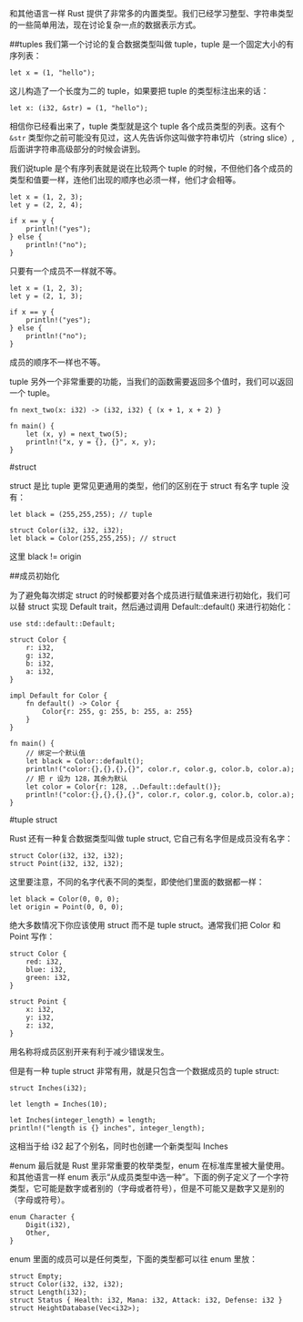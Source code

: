 和其他语言一样 Rust 提供了非常多的内置类型。我们已经学习整型、字符串类型的一些简单用法，现在讨论复杂一点的数据表示方式。

##tuples
我们第一个讨论的复合数据类型叫做 tuple，tuple 是一个固定大小的有序列表：

	let x = (1, "hello");

这儿构造了一个长度为二的 tuple，如果要把 tuple 的类型标注出来的话：

	let x: (i32, &str) = (1, "hello");

相信你已经看出来了，tuple 类型就是这个 tuple 各个成员类型的列表。这有个 `&str` 类型你之前可能没有见过，这人先告诉你这叫做字符串切片（string slice）,后面讲字符串高级部分的时候会讲到。

我们说tuple 是个有序列表就是说在比较两个 tuple 的时候，不但他们各个成员的类型和值要一样，连他们出现的顺序也必须一样，他们才会相等。

	let x = (1, 2, 3);
	let y = (2, 2, 4);

	if x == y {
	    println!("yes");
	} else {
	    println!("no");
	}

只要有一个成员不一样就不等。

	let x = (1, 2, 3);
	let y = (2, 1, 3);

	if x == y {
	    println!("yes");
	} else {
	    println!("no");
	}

成员的顺序不一样也不等。

tuple 另外一个非常重要的功能，当我们的函数需要返回多个值时，我们可以返回一个 tuple。

	fn next_two(x: i32) -> (i32, i32) { (x + 1, x + 2) }

	fn main() {
	    let (x, y) = next_two(5);
	    println!("x, y = {}, {}", x, y);
	}

#struct

struct 是比 tuple 更常见更通用的类型，他们的区别在于 struct 有名字 tuple 没有：

	let black = (255,255,255); // tuple

	struct Color(i32, i32, i32);
	let black = Color(255,255,255); // struct

这里 black != origin

##成员初始化

为了避免每次绑定 struct 的时候都要对各个成员进行赋值来进行初始化，我们可以替 struct 实现 Default trait，然后通过调用 Default::default()  来进行初始化：

	use std::default::Default;

	struct Color {
	    r: i32,
	    g: i32,
	    b: i32,
	    a: i32,
	}

	impl Default for Color {
	    fn default() -> Color {
	        Color{r: 255, g: 255, b: 255, a: 255}
	    }
	}

	fn main() {
	    // 绑定一个默认值
	    let black = Color::default();
	    println!("color:{},{},{},{}", color.r, color.g, color.b, color.a);
	    // 把 r 设为 128，其余为默认
	    let color = Color{r: 128, ..Default::default()};
	    println!("color:{},{},{},{}", color.r, color.g, color.b, color.a);
	}

#tuple struct

Rust 还有一种复合数据类型叫做 tuple struct, 它自己有名字但是成员没有名字：

	struct Color(i32, i32, i32);
	struct Point(i32, i32, i32);

这里要注意，不同的名字代表不同的类型，即使他们里面的数据都一样：

	let black = Color(0, 0, 0);
	let origin = Point(0, 0, 0);

绝大多数情况下你应该使用 struct 而不是 tuple struct。通常我们把 Color 和 Point 写作：

	struct Color {
	    red: i32,
	    blue: i32,
	    green: i32,
	}

	struct Point {
	    x: i32,
	    y: i32,
	    z: i32,
	}

用名称将成员区别开来有利于减少错误发生。

但是有一种 tuple struct 非常有用，就是只包含一个数据成员的 tuple struct:

	struct Inches(i32);

	let length = Inches(10);

	let Inches(integer_length) = length;
	println!("length is {} inches", integer_length);

这相当于给 i32 起了个别名，同时也创建一个新类型叫 Inches

#enum
最后就是 Rust 里非常重要的枚举类型，enum 在标准库里被大量使用。和其他语言一样 enum 表示“从成员类型中选一种”。下面的例子定义了一个字符类型，它可能是数字或者别的（字母或者符号），但是不可能又是数字又是别的（字母或符号）。

	enum Character {
	    Digit(i32),
	    Other,
	}

enum 里面的成员可以是任何类型，下面的类型都可以往 enum 里放：

	struct Empty;
	struct Color(i32, i32, i32);
	struct Length(i32);
	struct Status { Health: i32, Mana: i32, Attack: i32, Defense: i32 }
	struct HeightDatabase(Vec<i32>);